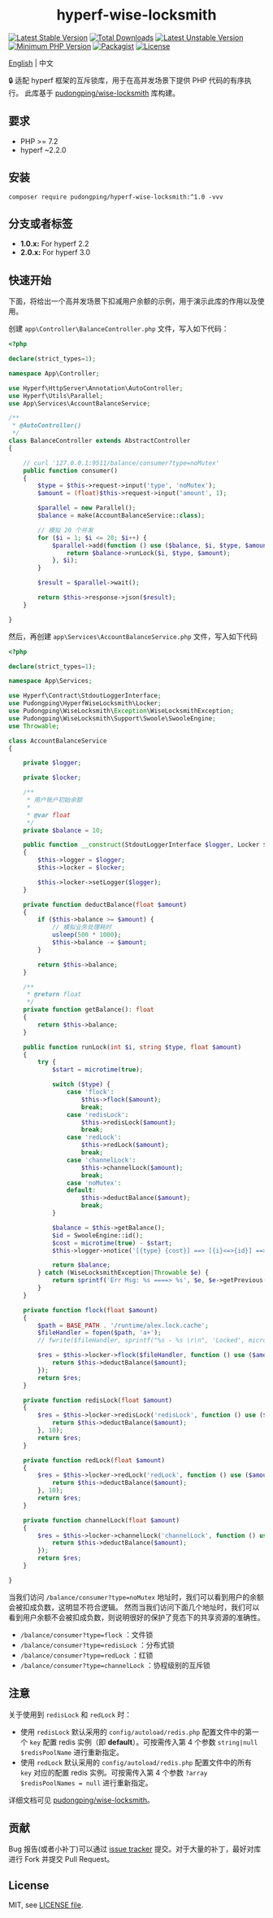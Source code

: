 <h1 align="center">hyperf-wise-locksmith</h1>

<p align="center">

[![Latest Stable Version](https://poser.pugx.org/pudongping/hyperf-wise-locksmith/v/stable.svg)](https://packagist.org/packages/pudongping/hyperf-wise-locksmith)
[![Total Downloads](https://poser.pugx.org/pudongping/hyperf-wise-locksmith/downloads.svg)](https://packagist.org/packages/pudongping/hyperf-wise-locksmith)
[![Latest Unstable Version](https://poser.pugx.org/pudongping/hyperf-wise-locksmith/v/unstable.svg)](https://packagist.org/packages/pudongping/hyperf-wise-locksmith)
[![Minimum PHP Version](http://img.shields.io/badge/php-%3E%3D%207.2-8892BF.svg)](https://php.net/)
[![Packagist](https://img.shields.io/packagist/v/pudongping/hyperf-wise-locksmith.svg)](https://github.com/pudongping/hyperf-wise-locksmith)
[![License](https://poser.pugx.org/pudongping/hyperf-wise-locksmith/license)](https://packagist.org/packages/pudongping/hyperf-wise-locksmith)

</p>

[English](./README.md) | 中文

:lock: 适配 hyperf 框架的互斥锁库，用于在高并发场景下提供 PHP 代码的有序执行。 此库基于 [pudongping/wise-locksmith](https://github.com/pudongping/wise-locksmith) 库构建。

## 要求

- PHP >= 7.2
- hyperf ~2.2.0

## 安装

```shell
composer require pudongping/hyperf-wise-locksmith:^1.0 -vvv
```

## 分支或者标签

- **1.0.x:** For hyperf 2.2
- **2.0.x:** For hyperf 3.0

## 快速开始

下面，将给出一个高并发场景下扣减用户余额的示例，用于演示此库的作用以及使用。

创建 `app\Controller\BalanceController.php` 文件，写入如下代码： 

```php
<?php

declare(strict_types=1);

namespace App\Controller;

use Hyperf\HttpServer\Annotation\AutoController;
use Hyperf\Utils\Parallel;
use App\Services\AccountBalanceService;

/**
 * @AutoController()
 */
class BalanceController extends AbstractController
{

    // curl '127.0.0.1:9511/balance/consumer?type=noMutex'
    public function consumer()
    {
        $type = $this->request->input('type', 'noMutex');
        $amount = (float)$this->request->input('amount', 1);

        $parallel = new Parallel();
        $balance = make(AccountBalanceService::class);

        // 模拟 20 个并发
        for ($i = 1; $i <= 20; $i++) {
            $parallel->add(function () use ($balance, $i, $type, $amount) {
                return $balance->runLock($i, $type, $amount);
            }, $i);
        }

        $result = $parallel->wait();

        return $this->response->json($result);
    }

}
```

然后，再创建 `app\Services\AccountBalanceService.php` 文件，写入如下代码

```php
<?php

declare(strict_types=1);

namespace App\Services;

use Hyperf\Contract\StdoutLoggerInterface;
use Pudongping\HyperfWiseLocksmith\Locker;
use Pudongping\WiseLocksmith\Exception\WiseLocksmithException;
use Pudongping\WiseLocksmith\Support\Swoole\SwooleEngine;
use Throwable;

class AccountBalanceService
{

    private $logger;

    private $locker;

    /**
     * 用户账户初始余额
     *
     * @var float
     */
    private $balance = 10;

    public function __construct(StdoutLoggerInterface $logger, Locker $locker)
    {
        $this->logger = $logger;
        $this->locker = $locker;

        $this->locker->setLogger($logger);
    }

    private function deductBalance(float $amount)
    {
        if ($this->balance >= $amount) {
            // 模拟业务处理耗时
            usleep(500 * 1000);
            $this->balance -= $amount;
        }

        return $this->balance;
    }

    /**
     * @return float
     */
    private function getBalance(): float
    {
        return $this->balance;
    }

    public function runLock(int $i, string $type, float $amount)
    {
        try {
            $start = microtime(true);

            switch ($type) {
                case 'flock':
                    $this->flock($amount);
                    break;
                case 'redisLock':
                    $this->redisLock($amount);
                    break;
                case 'redLock':
                    $this->redLock($amount);
                    break;
                case 'channelLock':
                    $this->channelLock($amount);
                    break;
                case 'noMutex':
                default:
                    $this->deductBalance($amount);
                    break;
            }

            $balance = $this->getBalance();
            $id = SwooleEngine::id();
            $cost = microtime(true) - $start;
            $this->logger->notice('[{type} {cost}] ==> [{i}<=>{id}] ==> 当前用户的余额为：{balance}', compact('type', 'i', 'balance', 'id', 'cost'));

            return $balance;
        } catch (WiseLocksmithException|Throwable $e) {
            return sprintf('Err Msg: %s ====> %s', $e, $e->getPrevious());
        }
    }

    private function flock(float $amount)
    {
        $path = BASE_PATH . '/runtime/alex.lock.cache';
        $fileHandler = fopen($path, 'a+');
        // fwrite($fileHandler, sprintf("%s - %s \r\n", 'Locked', microtime()));

        $res = $this->locker->flock($fileHandler, function () use ($amount) {
            return $this->deductBalance($amount);
        });
        return $res;
    }

    private function redisLock(float $amount)
    {
        $res = $this->locker->redisLock('redisLock', function () use ($amount) {
            return $this->deductBalance($amount);
        }, 10);
        return $res;
    }

    private function redLock(float $amount)
    {
        $res = $this->locker->redLock('redLock', function () use ($amount) {
            return $this->deductBalance($amount);
        }, 10);
        return $res;
    }

    private function channelLock(float $amount)
    {
        $res = $this->locker->channelLock('channelLock', function () use ($amount) {
            return $this->deductBalance($amount);
        });
        return $res;
    }

}
```

当我们访问 `/balance/consumer?type=noMutex` 地址时，我们可以看到用户的余额会被扣成负数，这明显不符合逻辑。
然而当我们访问下面几个地址时，我们可以看到用户余额不会被扣成负数，则说明很好的保护了竞态下的共享资源的准确性。

- `/balance/consumer?type=flock` ：文件锁
- `/balance/consumer?type=redisLock` ：分布式锁
- `/balance/consumer?type=redLock` ：红锁
- `/balance/consumer?type=channelLock` ：协程级别的互斥锁

## 注意

关于使用到 `redisLock` 和 `redLock` 时： 

- 使用 `redisLock` 默认采用的 `config/autoload/redis.php` 配置文件中的第一个 `key` 配置 redis 实例（即 **default**）。可按需传入第 4 个参数 `string|null $redisPoolName` 进行重新指定。  
- 使用 `redLock` 默认采用的 `config/autoload/redis.php` 配置文件中的所有 `key` 对应的配置 redis 实例。可按需传入第 4 个参数 `?array $redisPoolNames = null` 进行重新指定。

详细文档可见 [pudongping/wise-locksmith](https://github.com/pudongping/wise-locksmith)。

## 贡献

Bug 报告(或者小补丁)可以通过 [issue tracker](https://github.com/pudongping/hyperf-wise-locksmith/issues) 提交。对于大量的补丁，最好对库进行 Fork 并提交 Pull Request。

## License

MIT, see [LICENSE file](LICENSE).
